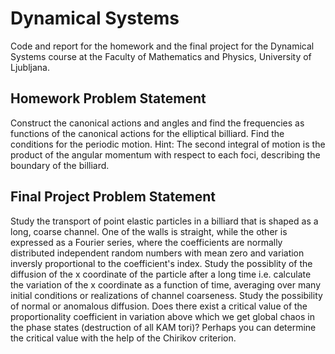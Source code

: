 # Dynamical Systems
Code and report for the homework and the final project for the Dynamical Systems course at the Faculty of Mathematics and Physics, University of Ljubljana.

## Homework Problem Statement
Construct the canonical actions and angles and find the frequencies as functions of the canonical actions for the elliptical billiard. Find the conditions for the periodic motion. Hint: The second integral of motion is the product of the angular momentum with respect to each foci, describing the boundary of the billiard.

## Final Project Problem Statement
Study the transport of point elastic particles in a billiard that is shaped as a long, coarse channel. One of the walls is straight,
 while the other is expressed as a Fourier series, where the coefficients are normally distributed independent random numbers with mean zero and variation inversly proportional to the coefficient's index.
Study the possiblity of the diffusion of the x coordinate of the particle after a long time i.e. calculate the variation of the x coordinate as a function of time, averaging over many initial conditions or realizations of channel coarseness. Study the possibility of normal or anomalous diffusion.
Does there exist a critical value of the proportionality coefficient in variation above which we get global chaos in the phase states (destruction of all KAM tori)? Perhaps you can determine the critical value with the help of the Chirikov criterion.

 